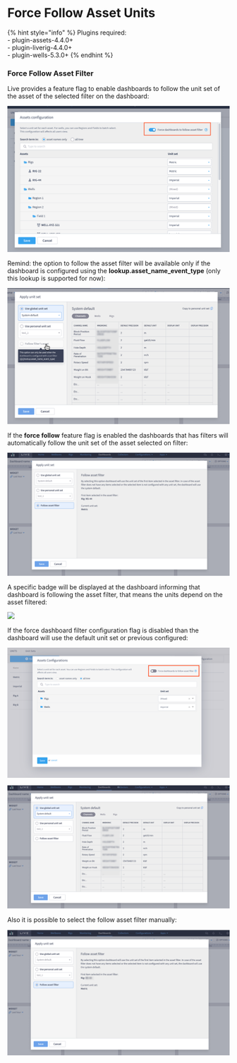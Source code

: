 # Force Follow Asset Units

{% hint style="info" %}
Plugins required: \
\- plugin-assets-4.4.0+\
\- plugin-liverig-4.4.0+\
\- plugin-wells-5.3.0+&#x20;
{% endhint %}

### Force Follow Asset Filter

Live provides a feature flag to enable dashboards to follow the unit set of the asset of the selected filter on the dashboard:

![](<../../.gitbook/assets/image (183).png>)

Remind: the option to follow the asset filter will be available only if the dashboard is configured using the **lookup.asset\_name\_event\_type** (only this lookup is supported for now):

![](<../../.gitbook/assets/image (222).png>)

If the **force follow** feature flag is enabled the dashboards that has filters will automatically follow the unit set of the asset selected on filter:

![](<../../.gitbook/assets/image (406).png>)

A specific badge will be displayed at the dashboard informing that dashboard is following the asset filter, that means the units depend on the asset filtered:

![](../../.gitbook/assets/Screenshot\_select-area\_20220704205524.png)

If the force dashboard filter configuration flag is disabled than the dashboard will use the default unit set or previous configured:

![](<../../.gitbook/assets/image (68).png>)

![](<../../.gitbook/assets/image (233).png>)

Also it is possible to select the follow asset filter manually:

![](<../../.gitbook/assets/image (47).png>)

